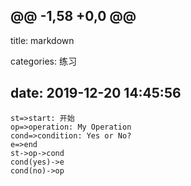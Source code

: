 @@ -1,58 +0,0 @@
---
title: markdown

categories: 练习

date: 2019-12-20 14:45:56
---
```flow
st=>start: 开始
op=>operation: My Operation
cond=>condition: Yes or No?
e=>end
st->op->cond
cond(yes)->e
cond(no)->op
```